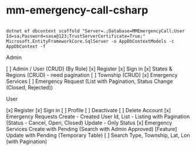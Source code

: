 # mm-emergency-call-csharp

```

dotnet ef dbcontext scaffold "Server=.;Database=MMEmergencyCall;User Id=sa;Password=sasa@123;TrustServerCertificate=True;" Microsoft.EntityFrameworkCore.SqlServer -o AppDbContextModels -c AppDbContext -f

```


Admin

[ ] Admin / User (CRUD) (By Role)
[x] Register
[x] Sign in
[x] States & Regions (CRUD) - need pagination
[ ] Township (CRUD)
[x] Emergency Services
[ ] Emergency Request (List with Pagination, Status Change (Closed, Rejected))

User

[x] Register
[x] Sign in
[ ] Profile 
	[ ] Deactivate
	[ ] Delete Account
[x] Emergency Requests 
	Create - Created User Id,
	List - Listing with Pagination (Status - Cancel, Open, Closed)
	Update - Only Status
[x] Emergency Services
	Create with Pending (Search with Admin Approved)
	[Feature] Update with Pending (Temporary Table) 
[ ] Search 
	Type, Township, Lat, Lon (with Pagination)
	


